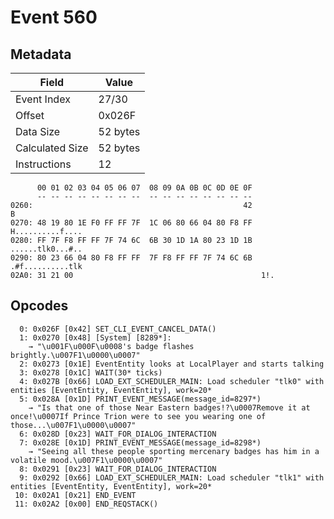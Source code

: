 # Event 560

## Metadata

| Field           | Value    |
|-----------------|----------|
| Event Index     | 27/30    |
| Offset          | 0x026F   |
| Data Size       | 52 bytes |
| Calculated Size | 52 bytes |
| Instructions    | 12       |

```
      00 01 02 03 04 05 06 07  08 09 0A 0B 0C 0D 0E 0F
      -- -- -- -- -- -- -- --  -- -- -- -- -- -- -- --
0260:                                               42                 B
0270: 48 19 80 1E F0 FF FF 7F  1C 06 80 66 04 80 F8 FF  H..........f....
0280: FF 7F F8 FF FF 7F 74 6C  6B 30 1D 1A 80 23 1D 1B  ......tlk0...#..
0290: 80 23 66 04 80 F8 FF FF  7F F8 FF FF 7F 74 6C 6B  .#f..........tlk
02A0: 31 21 00                                          1!.             
```

## Opcodes

```
  0: 0x026F [0x42] SET_CLI_EVENT_CANCEL_DATA()
  1: 0x0270 [0x48] [System] [8289*]:
    → "\u001F\u000F\u0008's badge flashes brightly.\u007F1\u0000\u0007"
  2: 0x0273 [0x1E] EventEntity looks at LocalPlayer and starts talking
  3: 0x0278 [0x1C] WAIT(30* ticks)
  4: 0x027B [0x66] LOAD_EXT_SCHEDULER_MAIN: Load scheduler "tlk0" with entities [EventEntity, EventEntity], work=20*
  5: 0x028A [0x1D] PRINT_EVENT_MESSAGE(message_id=8297*)
    → "Is that one of those Near Eastern badges!?\u0007Remove it at once!\u0007If Prince Trion were to see you wearing one of those...\u007F1\u0000\u0007"
  6: 0x028D [0x23] WAIT_FOR_DIALOG_INTERACTION
  7: 0x028E [0x1D] PRINT_EVENT_MESSAGE(message_id=8298*)
    → "Seeing all these people sporting mercenary badges has him in a volatile mood.\u007F1\u0000\u0007"
  8: 0x0291 [0x23] WAIT_FOR_DIALOG_INTERACTION
  9: 0x0292 [0x66] LOAD_EXT_SCHEDULER_MAIN: Load scheduler "tlk1" with entities [EventEntity, EventEntity], work=20*
 10: 0x02A1 [0x21] END_EVENT
 11: 0x02A2 [0x00] END_REQSTACK()
```

